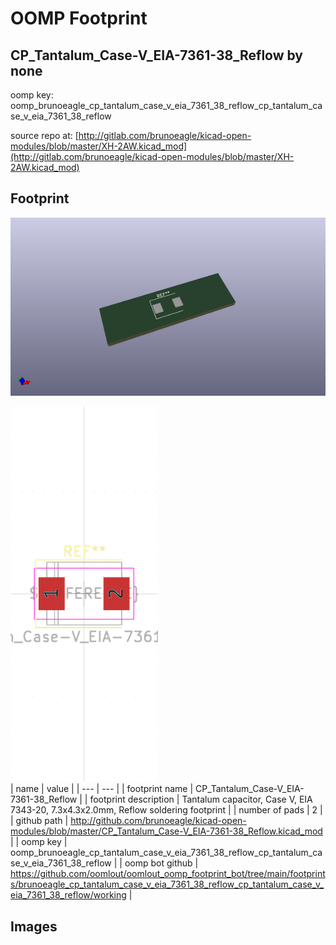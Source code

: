 # OOMP Footprint  
## CP_Tantalum_Case-V_EIA-7361-38_Reflow  by none  
  
oomp key: oomp_brunoeagle_cp_tantalum_case_v_eia_7361_38_reflow_cp_tantalum_case_v_eia_7361_38_reflow  
  
source repo at: [http://gitlab.com/brunoeagle/kicad-open-modules/blob/master/XH-2AW.kicad_mod](http://gitlab.com/brunoeagle/kicad-open-modules/blob/master/XH-2AW.kicad_mod)  
## Footprint  
  
[![working_kicad_pcb_3d.png](working_kicad_pcb_3d_600.png)](working_kicad_pcb_3d.png)  
  
[![working.png](working_600.png)](working.png)  
| name | value | 
| --- | --- | 
| footprint name | CP_Tantalum_Case-V_EIA-7361-38_Reflow | 
| footprint description | Tantalum capacitor, Case V, EIA 7343-20, 7.3x4.3x2.0mm, Reflow soldering footprint | 
| number of pads | 2 | 
| github path | http://github.com/brunoeagle/kicad-open-modules/blob/master/CP_Tantalum_Case-V_EIA-7361-38_Reflow.kicad_mod | 
| oomp key | oomp_brunoeagle_cp_tantalum_case_v_eia_7361_38_reflow_cp_tantalum_case_v_eia_7361_38_reflow | 
| oomp bot github | https://github.com/oomlout/oomlout_oomp_footprint_bot/tree/main/footprints/brunoeagle_cp_tantalum_case_v_eia_7361_38_reflow_cp_tantalum_case_v_eia_7361_38_reflow/working | 
## Images  

